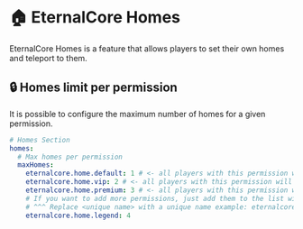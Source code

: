 # 🏠 EternalCore Homes
EternalCore Homes is a feature that allows players to set their own homes and teleport to them.

## 🔒 Homes limit per permission 
It is possible to configure the maximum number of homes for a given permission.

```yaml
# Homes Section
homes:
  # Max homes per permission
  maxHomes:
    eternalcore.home.default: 1 # <- all players with this permission will have 1 limit home
    eternalcore.home.vip: 2 # <- all players with this permission will have 2 limit home
    eternalcore.home.premium: 3 # <- all players with this permission will have 3 limit home
    # If you want to add more permissions, just add them to the list with eternalcore.home.<unique name>
    # ^^^ Replace <unique name> with a unique name example: eternalcore.home.legend
    eternalcore.home.legend: 4
```